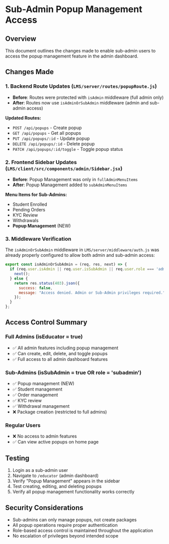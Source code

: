 # Sub-Admin Popup Management Access

## Overview
This document outlines the changes made to enable sub-admin users to access the popup management feature in the admin dashboard.

## Changes Made

### 1. Backend Route Updates (`LMS/server/routes/popupRoute.js`)
- **Before**: Routes were protected with `isAdmin` middleware (full admin only)
- **After**: Routes now use `isAdminOrSubAdmin` middleware (admin and sub-admin access)

**Updated Routes:**
- `POST /api/popups` - Create popup
- `GET /api/popups` - Get all popups  
- `PUT /api/popups/:id` - Update popup
- `DELETE /api/popups/:id` - Delete popup
- `PATCH /api/popups/:id/toggle` - Toggle popup status

### 2. Frontend Sidebar Updates (`LMS/client/src/components/admin/Sidebar.jsx`)
- **Before**: Popup Management was only in `fullAdminMenuItems`
- **After**: Popup Management added to `subAdminMenuItems`

**Menu Items for Sub-Admins:**
- Student Enrolled
- Pending Orders  
- KYC Review
- Withdrawals
- **Popup Management** (NEW)

### 3. Middleware Verification
The `isAdminOrSubAdmin` middleware in `LMS/server/middleware/auth.js` was already properly configured to allow both admin and sub-admin access:

```javascript
export const isAdminOrSubAdmin = (req, res, next) => {
  if (req.user.isAdmin || req.user.isSubAdmin || req.user.role === 'admin' || req.user.role === 'subadmin') {
    next();
  } else {
    return res.status(403).json({ 
      success: false,
      message: "Access denied. Admin or Sub-Admin privileges required." 
    });
  }
};
```

## Access Control Summary

### Full Admins (isEducator = true)
- ✅ All admin features including popup management
- ✅ Can create, edit, delete, and toggle popups
- ✅ Full access to all admin dashboard features

### Sub-Admins (isSubAdmin = true OR role = 'subadmin')
- ✅ Popup management (NEW)
- ✅ Student management
- ✅ Order management  
- ✅ KYC review
- ✅ Withdrawal management
- ❌ Package creation (restricted to full admins)

### Regular Users
- ❌ No access to admin features
- ✅ Can view active popups on home page

## Testing
1. Login as a sub-admin user
2. Navigate to `/educator` (admin dashboard)
3. Verify "Popup Management" appears in the sidebar
4. Test creating, editing, and deleting popups
5. Verify all popup management functionality works correctly

## Security Considerations
- Sub-admins can only manage popups, not create packages
- All popup operations require proper authentication
- Role-based access control is maintained throughout the application
- No escalation of privileges beyond intended scope
